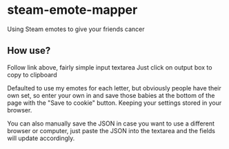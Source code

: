 # steam-emote-mapper
Using Steam emotes to give your friends cancer

## How use?
Follow link above, fairly simple input textarea
Just click on output box to copy to clipboard

Defaulted to use my emotes for each letter, but obviously people have their own set, so enter your own in and save those babies at the bottom of the page with the "Save to cookie" button. Keeping your settings stored in your browser.

You can also manually save the JSON in case you want to use a different browser or computer, just paste the JSON into the textarea and the fields will update accordingly.
